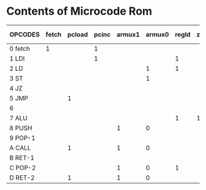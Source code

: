# Contents of Microcode Rom


|OPCODES| fetch | pcload |pcinc|armux1|armux0|regld|zfld|mux|memld|irld|pcmux|datamux|sp++|sp--|address|
|--|--|--|--|--|--|--|--|--|--|--|--|--|--|--|--|
|0 fetch|1| |1| | | | | | |1| | | | |-|
|1 LDI| | |1| | |1| |1| | | | | | |0|
|2 LD| | | | |1|1| |1| | | | | | |0|
|3 ST| | | | |1| | | |1| | | | | |0|
|4 JZ| | | | | | | | | | | | | | |-|
|5 JMP| |1| | | | | | | | | | | | |0|
|6| | | | | | | | | | | | | | |0|
|7 ALU| | | | | |1|1| | | | | | | |0|
|8 PUSH| | | |1|0| | | |1| | |0| |1|0|
|9 POP-1| | | | | | | | | | | | |1| |C|
|A CALL| |1| |1|0| | | |1| |0|1| |1|0|
|B RET-1| | | | | | | | | | | | |1| |D|
|C POP-2| | | |1|0|1| |1| | | | | | |0|
|D RET-2| |1| |1|0| | | | | |1| | | |0|
